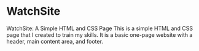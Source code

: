 # WatchSite

WatchSite: A Simple HTML and CSS Page
This is a simple HTML and CSS page that I created to train my skills. It is a basic one-page website with a header, main content area, and footer.
